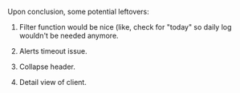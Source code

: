 Upon conclusion, some potential leftovers:

1. Filter function would be nice (like, check for "today" so daily log wouldn't be needed anymore.

2. Alerts timeout issue.

3. Collapse header.

4. Detail view of client.
